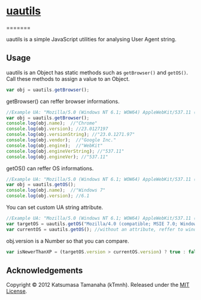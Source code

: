 # [uautils](https://github.com/kTmnh/uautils/)
=======

uautils is a simple JavaScript utilities for analysing User Agent string.

Usage
-----
uautils is an Object has static methods such as `getBrowser()` and `getOS()`.
Call these methods to assign a value to an Object.

``` javascript
var obj = uautils.getBrowser();
```
getBrowser() can reffer browser informations.
``` javascript
//Example UA: "Mozilla/5.0 (Windows NT 6.1; WOW64) AppleWebKit/537.11 (KHTML, like Gecko) Chrome/23.0.1271.97 Safari/537.11"
var obj = uautils.getBrowser();
console.log(obj.name);  //"Chrome"
console.log(obj.version); //23.0127197
console.log(obj.versionString); //"23.0.1271.97"
console.log(obj.vendor);  //"Google Inc."
console.log(obj.engine);  //"WebKit"
console.log(obj.engineVerString); //"537.11"
console.log(obj.engineVer); //"537.11"
```
getOS() can reffer OS informations.
``` javascript
//Example UA: "Mozilla/5.0 (Windows NT 6.1; WOW64) AppleWebKit/537.11 (KHTML, like Gecko) Chrome/23.0.1271.97 Safari/537.11"
var obj = uautils.getOS();
console.log(obj.name);  //"Windows 7"
console.log(obj.version); //6.1
```
You can set custom UA string attribute.
``` javascript
//Example UA: "Mozilla/5.0 (Windows NT 6.1; WOW64) AppleWebKit/537.11 (KHTML, like Gecko) Chrome/23.0.1271.97 Safari/537.11"
var targetOS = uautils.getOS("Mozilla/4.0 (compatible; MSIE 7.0; Windows NT 5.1)");
var currentOS = uautils.getOS(); //without an attribute, reffer to window.userAgent
```
obj.version is a Number so that you can compare.
``` javascript
var isNewerThanXP = (targetOS.version > currentOS.version) ? true : false; //true
```

Acknowledgements
-----
Copyright &copy; 2012 Katsumasa Tamanaha (kTmnh).
Released under the [MIT 
License](http://www.opensource.org/licenses/mit-license.php).